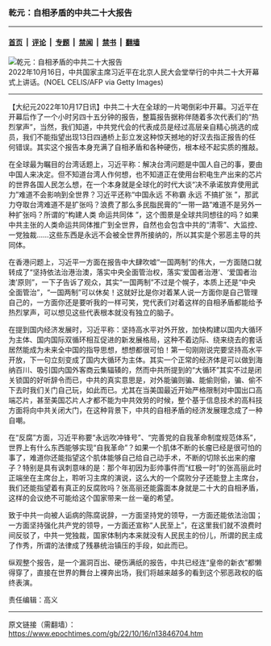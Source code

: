 ### 乾元：自相矛盾的中共二十大报告

---

#### [首页](../../../..?n13846704) &nbsp;|&nbsp; [评论](../../../../../epoch-comment?n13846704) &nbsp;|&nbsp; [专题](../../../../../epoch-special?n13846704) &nbsp;|&nbsp; [禁闻](../../../../../epoch-news?n13846704) &nbsp;|&nbsp; [禁书](../../../../../books?n13846704) &nbsp;|&nbsp; [翻墙](https://github.com/gfw-breaker/nogfw/blob/master/README.md?n13846704)


<div><img alt="乾元：自相矛盾的中共二十大报告" class="attachment-djy_600_400 size-djy_600_400 wp-post-image" src="https://i.epochtimes.com/assets/uploads/2022/10/id13846361-GettyImages-1244002260-600x400.jpg"/>
<div class="caption">
 2022年10月16日，中共国家主席习近平在北京人民大会堂举行的中共二十大开幕式上讲话。(NOEL CELIS/AFP via Getty Images)
</div></div><hr/><div class="post_content" id="artbody" itemprop="articleBody">
 <!-- article content begin -->
 <p>
  【大纪元2022年10月17日讯】中共二十大在全球的一片喝倒彩中开幕。习近平在开幕后作了一个小时另四十五分钟的报告，整篇报告据称伴随着多次代表们的“热烈掌声”，当然，我们知道，中共党代会的代表成员是经过高层亲自精心挑选的成员，我们不能指望出现13日四通桥上彭立发这种惊天撼地的好汉去指正报告的任何错误。其实这个报告本身充满了自相矛盾和各种硬伤，根本经不起实质的推敲。
 </p>
 <p>
  在全球最为瞩目的台湾话题上，习近平称：解决台湾问题是中国人自己的事，要由中国人来决定。但不知道台湾人作何想，也不知道正在使用台积电生产出来的芯片的世界各国人民怎么想，在一个本身就是全球化的时代大谈“决不承诺放弃使用武力”难道不会影响到全世界？习近平还称“中国永远
  <ok href="https://www.epochtimes.com/gb/tag/%E4%B8%8D%E7%A7%B0%E9%9C%B8.html">
   不称霸
  </ok>
  永远
  <ok href="https://www.epochtimes.com/gb/tag/%E4%B8%8D%E6%90%9E%E6%89%A9%E5%BC%A0.html">
   不搞扩张
  </ok>
  ”，那武力夺取台湾难道不是扩张吗？浪费了那么多民脂民膏的“一带一路”难道不是另外一种扩张吗？所谓的“构建人类
  <ok href="https://www.epochtimes.com/gb/tag/%E5%91%BD%E8%BF%90%E5%85%B1%E5%90%8C%E4%BD%93.html">
   命运共同体
  </ok>
  ”，这个图景是全球共同想往的吗？如果中共主张的人类命运共同体推广到全世界，自然也会包含中共的“清零”、大监控、一党独裁……这些东西是永远不会被全世界所接纳的，所以其实是个邪恶主导的共同体。
 </p>
 <p>
  在香港问题上，习近平一方面在报告中大肆吹嘘“一国两制”的伟大，一方面随口就转成了“坚持依法治港治澳，落实中央全面管治权，落实‘爱国者治港’、‘爱国者治澳’原则”，一下子告诉了观众，其实“一国两制”不过是个幌子，本质上还是“中央全面管治”，“一国两制”可以休矣！这就好比是你对着某人说一方面你是自己管理自己的，一方面你还是要听我的一样可笑，党代表们对着这样的自相矛盾都能给予热烈掌声，可以想见这些代表根本就没有独立的脑子。
 </p>
 <p>
  在提到国内经济发展时，习近平称：坚持高水平对外开放，加快构建以国内大循环为主体、国内国际双循环相互促进的新发展格局，这种不着边际、绕来绕去的套话居然能成为未来全中国的指导思想，想想都很可怕！第一句刚刚说完要坚持高水平开放，下一句立刻变成了国内大循环为主体。其实一个正常的经济体是可以做到海纳百川、吸引国内国外客商云集辐辏的，然而中共所提到的“大循环”其实不过是闭关锁国的好听辞令而已，中共的真实意思是，对外能骗则骗、能偷则偷，骗、偷不下去时我们关门自己玩，如此而已。尤其在当美国最近开始严格限制对中国出口高端芯片，甚至美国芯片人才都不能为中共效劳的时候，整个基于信息技术的高科技方面将向中共关闭大门，在这种背景下，中共的自相矛盾的经济发展理念成了一种自嘲。
 </p>
 <p>
  在“反腐”方面，习近平称要“永远吹冲锋号”、“完善党的自我革命制度规范体系”，世界上有什么东西能够实现“自我革命”？如果一个肌体不断的长瘤已经是很可怕的事了，难道你还能指望这个肌体能够自己给自己动手术，不断的切除长出来的瘤子？特别是具有讽刺意味的是：那个年初因为彭帅事件而“红极一时”的张高丽此时正端坐在主席台上，聆听习主席的演说，这么大的一个腐败分子还能登上主席台，我们还能指望着有真正的反腐败吗？张高丽还能露面本身就是二十大的自相矛盾，这样的会议绝不可能给这个国家带来一丝一毫的希望。
 </p>
 <p>
  致于中共一向被人诟病的陈腐说辞，一方面坚持党的领导，一方面还能依法治国；一方面坚持强化共产党的领导，一方面还宣称“人民至上”，在这里我们就不浪费时间反驳了，中共一党独裁，国家体制内本来就没有人民民主的份儿，所谓的民主成了作秀，所谓的法律成了残暴统治镇压的手段，如此而已。
 </p>
 <p>
  纵观整个报告，是一个漏洞百出、硬伤满纸的报告，中共已经连“皇帝的新衣”都懒得穿了，直接在世界的舞台上裸奔出场，我们将越来越多的看到这个邪恶政权的临终表演。
 </p>
 <p>
  责任编辑：高义
 </p>
 <!-- article content end -->
 <div id="below_article_ad">
 </div>
</div>


---

原文链接（需翻墙）：https://www.epochtimes.com/gb/22/10/16/n13846704.htm